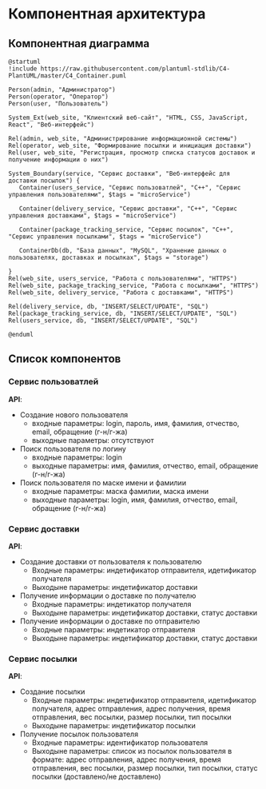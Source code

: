 # Компонентная архитектура
<!-- Состав и взаимосвязи компонентов системы между собой и внешними системами с указанием протоколов, ключевые технологии, используемые для реализации компонентов.
Диаграмма контейнеров C4 и текстовое описание. 
-->
## Компонентная диаграмма

```plantuml
@startuml
!include https://raw.githubusercontent.com/plantuml-stdlib/C4-PlantUML/master/C4_Container.puml

Person(admin, "Администратор")
Person(operator, "Оператор")
Person(user, "Пользователь")

System_Ext(web_site, "Клиентский веб-сайт", "HTML, CSS, JavaScript, React", "Веб-интерфейс")

Rel(admin, web_site, "Администрирование информационной системы")
Rel(operator, web_site, "Формирование посылки и инициация доставки")
Rel(user, web_site, "Регистрация, просмотр списка статусов доставок и получение информации о них")

System_Boundary(service, "Сервис доставки", "Веб-интерфейс для доставки посылок") {
   Container(users_service, "Сервис пользоватлей", "C++", "Сервис управления пользователями", $tags = "microService")   

   Container(delivery_service, "Сервис доставки", "C++", "Сервис управления доставками", $tags = "microService")

   Container(package_tracking_service, "Сервис посылок", "C++", "Сервис управления посылками", $tags = "microService")

   ContainerDb(db, "База данных", "MySQL", "Хранение данных о пользователях, доставках и посылках", $tags = "storage")
   
}
Rel(web_site, users_service, "Работа с пользователями", "HTTPS")
Rel(web_site, package_tracking_service, "Работа с посылками", "HTTPS")
Rel(web_site, delivery_service, "Работа с доставками", "HTTPS")

Rel(delivery_service, db, "INSERT/SELECT/UPDATE", "SQL")
Rel(package_tracking_service, db, "INSERT/SELECT/UPDATE", "SQL")
Rel(users_service, db, "INSERT/SELECT/UPDATE", "SQL")

@enduml
```

## Список компонентов  

### Сервис пользоватлей
**API**:
-	Создание нового пользователя
      - входные параметры: login, пароль, имя, фамилия, отчество, email, обращение (г-н/г-жа)
      - выходные параметры: отсутствуют
-	Поиск пользователя по логину
     - входные параметры:  login
     - выходные параметры: имя, фамилия, отчество, email, обращение (г-н/г-жа)
-	Поиск пользователя по маске имени и фамилии
     - входные параметры: маска фамилии, маска имени
     - выходные параметры: login, имя, фамилия, отчество, email, обращение (г-н/г-жа)

### Сервис доставки
**API**:
- Создание доставки от пользователя к пользователю
  - Входные параметры: индетификатор отправителя, идетификатор получателя
  - Выходыне параметры: индетификатор доставки
- Получение информации о доставке по получателю 
    - Входные параметры: индетикатор получателя 
    - Выходыне параметры: индетификатор доставки, статус доставки
- Получение информации о доставке по отправителю
    - Входные параметры: индетикатор отправителя 
    - Выходыне параметры: индетификатор доставки, статус доставки

### Сервис посылки
**API**:
- Создание посылки
  - Входные параметры: индетификатор отправителя, идетификатор получателя, адрес отправления, адрес получения, время отправления, вес посылки, размер посылки, тип посылки
  - Выходыне параметры: индетификатор посылки
- Получение посылок пользователя
  - Входные параметры: идентификатор пользователя
  - Выходыне параметры: список из посылок пользователя в формате: адрес отправления, адрес получения, время отправления, вес посылки, размер посылки, тип посылки, статус посылки (доставлено/не доставлено)
